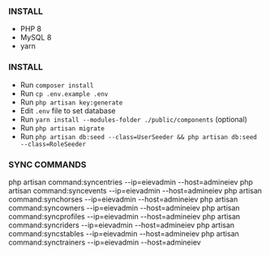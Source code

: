 ### INSTALL
- PHP 8
- MySQL 8
- yarn

### INSTALL
- Run `composer install`
- Run `cp .env.example .env`
- Run `php artisan key:generate`
- Edit `.env` file to set database
- Run `yarn install --modules-folder ./public/components` (optional)
- Run `php artisan migrate`
- Run `php artisan db:seed --class=UserSeeder && php artisan db:seed --class=RoleSeeder`


### SYNC COMMANDS
php artisan command:syncentries --ip=eievadmin --host=admineiev
php artisan command:syncevents --ip=eievadmin --host=admineiev
php artisan command:synchorses --ip=eievadmin --host=admineiev
php artisan command:syncowners --ip=eievadmin --host=admineiev
php artisan command:syncprofiles --ip=eievadmin --host=admineiev
php artisan command:syncriders --ip=eievadmin --host=admineiev
php artisan command:syncstables --ip=eievadmin --host=admineiev
php artisan command:synctrainers --ip=eievadmin --host=admineiev